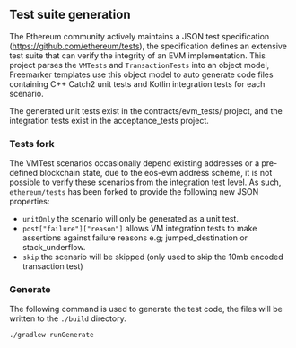 ## Test suite generation

The Ethereum community actively maintains a JSON test specification (https://github.com/ethereum/tests), the specification defines an extensive test suite that can verify the integrity of an EVM implementation. This project parses the `VMTests` and `TransactionTests` into an object model, Freemarker templates use this object model to auto generate code files containing C++ Catch2 unit tests and Kotlin integration tests for each scenario.

The generated unit tests exist in the contracts/evm_tests/ project, and the integration tests exist in the acceptance_tests project.

### Tests fork

The VMTest scenarios occasionally depend existing addresses or a pre-defined blockchain state, due to the eos-evm address scheme, it is not possible to verify these scenarios from the integration test level. As such, `ethereum/tests` has been forked to provide the following new JSON properties:

- `unitOnly` the scenario will only be generated as a unit test.
- `post["failure"]["reason"]` allows VM integration tests to make assertions against failure reasons e.g; jumped_destination or stack_underflow.
- `skip` the scenario will be skipped (only used to skip the 10mb encoded transaction test)

### Generate

The following command is used to generate the test code, the files will be written to the `./build` directory.

```
./gradlew runGenerate
```
